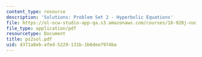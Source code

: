 ```yaml
---
content_type: resource
description: 'Solutions: Problem Set 2 - Hyperbolic Equations'
file: https://ol-ocw-studio-app-qa.s3.amazonaws.com/courses/16-920j-numerical-methods-for-partial-differential-equations-sma-5212-spring-2003/4371a8ebafed5229131b1b6dee7974ba_ps2sol.pdf
file_type: application/pdf
resourcetype: Document
title: ps2sol.pdf
uid: 4371a8eb-afed-5229-131b-1b6dee7974ba
---
```

